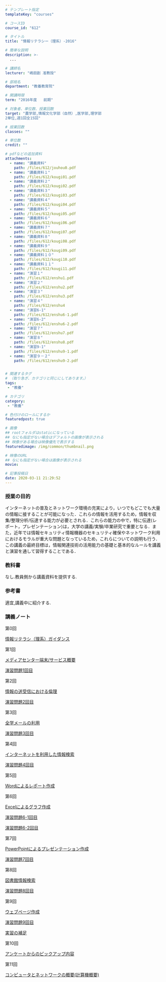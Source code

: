```yaml
---
# テンプレート指定
templateKey: "courses"

# コースID
course_id: "612"

# タイトル
title: "情報リテラシー（理系）-2016"

# 簡単な説明
description: >-
  ...

# 講師名
lecturer: "嶋田創 准教授"

# 部局名
department: "教養教育院"

# 開講時限
term: "2016年度	前期"

# 対象者、単位数、授業回数
target: "農学部,情報文化学部（自然）,医学部,理学部
2単位,週1回全15回"

# 授業回数
classes: ""

# 単位数
credit: ""

# pdfなどの追加資料
attachments: 
  - name: "講義資料" 
    path: /files/612/jouhou0.pdf
  - name: "講義資料１" 
    path: /files/612/kougi01.pdf
  - name: "講義資料２" 
    path: /files/612/kougi02.pdf
  - name: "講義資料３" 
    path: /files/612/kougi03.pdf
  - name: "講義資料４" 
    path: /files/612/kougi04.pdf
  - name: "講義資料５" 
    path: /files/612/kougi05.pdf
  - name: "講義資料６" 
    path: /files/612/kougi06.pdf
  - name: "講義資料７" 
    path: /files/612/kougi07.pdf
  - name: "講義資料８" 
    path: /files/612/kougi08.pdf
  - name: "講義資料９" 
    path: /files/612/kougi09.pdf
  - name: "講義資料１０" 
    path: /files/612/kougi10.pdf
  - name: "講義資料１１" 
    path: /files/612/kougi11.pdf
  - name: "演習１" 
    path: /files/612/enshu1.pdf
  - name: "演習２" 
    path: /files/612/enshu2.pdf
  - name: "演習３" 
    path: /files/612/enshu3.pdf
  - name: "演習４" 
    path: /files/612/enshu4
  - name: "演習6-1" 
    path: /files/612/enshu6-1.pdf
  - name: "演習6-2" 
    path: /files/612/enshu6-2.pdf
  - name: "演習７" 
    path: /files/612/enshu7.pdf
  - name: "演習８" 
    path: /files/612/enshu8.pdf
  - name: "演習9-1" 
    path: /files/612/enshu9-1.pdf
  - name: "演習９－２" 
    path: /files/612/enshu9-2.pdf


# 関連するタグ
# （取り急ぎ、カテゴリと同じにしてあります。）
tags:
 - "教養"

# カテゴリ
category:
 - "教養"

# 色付けのロールにするか
featuredpost: true

# 画像
## rootフォルダはstaticになっている
## なにも指定がない場合はデフォルトの画像が表示される
## 映像がある場合は映像優先で表示する
featuredimage: /img/common/thumbnail.png

# 映像のURL
## なにも指定がない場合は画像が表示される
movie: 

# 記事投稿日
date: 2020-03-11 21:29:52
---
```












### 授業の目的
インターネットの普及とネットワーク環境の充実により，いつでもどこでも大量の情報に接することが可能になった．これらの情報を活用するため，情報を収集/整理分析/伝達する能力が必要とされる．これらの能力の中で，特に伝達(レポート，プレゼンテーション)は，大学の講義/実験/卒業研究で重要となる．また，近年では情報セキュリティ情報機器のセキュリティ確保やネットワーク利用におけるモラルが重大な問題となっているため，これらについての説明も行う．この講義の最終目標は，情報関連技術の活用能力の基礎と基本的なルールを講義と演習を通して習得することである．


### 教科書
なし.教員側から講義資料を提供する.

### 参考書
適宜,講義中に紹介する.








### 講義ノート

第0回

[情報リテラシ（理系）ガイダンス](/files/612/jouhou0.pdf) 

第1回

[メディアセンター端末/サービス概要](/files/612/kougi01.pdf) 

[演習問題1回目](/files/612/enshu1.pdf) 


第2回

[情報の送受信における倫理](/files/612/kougi02.pdf) 

[演習問題2回目](/files/612/enshu2.pdf) 

第3回

[全学メールの利用](/files/612/kougi03.pdf) 

[演習問題3回目](/files/612/enshu3.pdf) 

第4回

[インターネットを利用した情報検索](/files/612/kougi04.pdf) 

[演習問題4回目](/files/612/enshu4) 

第5回

[Wordによるレポート作成](/files/612/kougi05.pdf) 

第6回

[Excelによるグラフ作成](/files/612/kougi06.pdf) 

[演習問題6-1回目](/files/612/enshu6-1.pdf) 

[演習問題6-2回目](/files/612/enshu6-2.pdf) 

第7回

[PowerPointによるプレゼンテーション作成](/files/612/kougi07.pdf) 

[演習問題7回目](/files/612/enshu7.pdf) 


第8回

[図書館情報検索](/files/612/kougi08.pdf) 

[演習問題8回目](/files/612/enshu8.pdf) 

第9回

[ウェブページ作成](/files/612/kougi09.pdf) 

[演習問題9回目](/files/612/enshu9-1.pdf) 

[実習の補足](/files/612/enshu9-2.pdf) 

第10回

[アンケートからのピックアップ内容](/files/612/kougi10.pdf) 

第11回

[コンピュータとネットワークの概要(計算機概要)](/files/612/kougi11.pdf) 










